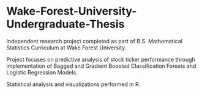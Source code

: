 # Wake-Forest-University-Undergraduate-Thesis
Independent research project completed as part of B.S. Mathematical Statistics Curriculum at Wake Forest University. 

Project focuses on predictive analysis of stock ticker performance through implementation of Bagged and Gradient Boosted Classification Forests and Logistic Regression Models. 

Statistical analysis and visualizations performed in R.
